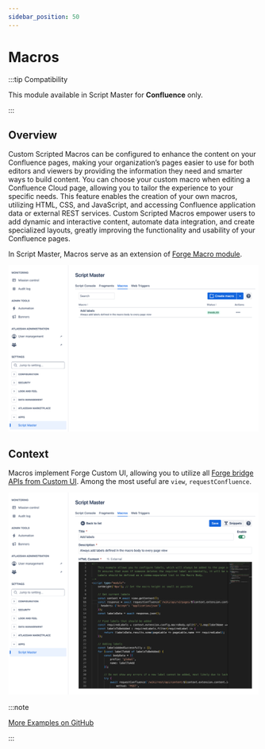 ```yaml
---
sidebar_position: 50
---
```


# Macros

:::tip Compatibility

This module available in Script Master for **Confluence** only.

:::


## Overview 

Custom Scripted Macros can be configured to enhance the content on your Confluence pages, making your organization’s pages easier to use for both editors and viewers by providing the information they need and smarter ways to build content. You can choose your custom macro when editing a Confluence Cloud page, allowing you to tailor the experience to your specific needs. This feature enables the creation of your own macros, utilizing HTML, CSS, and JavaScript, and accessing Confluence application data or external REST services. Custom Scripted Macros empower users to add dynamic and interactive content, automate data integration, and create specialized layouts, greatly improving the functionality and usability of your Confluence pages.

In Script Master, Macros serve as an extension of [Forge Macro module](https://developer.atlassian.com/platform/forge/manifest-reference/modules/macro/).

![](./img/conf-macros-dashboard.png)

## Context

Macros implement Forge Custom UI, allowing you to utilize all [Forge bridge APIs from Custom UI](../forge-bridge-front.md). Among the most useful are `view`, `requestConfluence`.

![](./img/conf-macros-edit.png)

:::note

[More Examples on GitHub](https://github.com/kaisersoftapps/script-master)

:::
